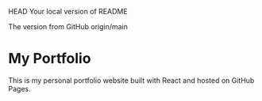 HEAD
Your local version of README

The version from GitHub
origin/main
# My Portfolio
This is my personal portfolio website built with React and hosted on GitHub Pages.
